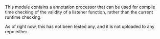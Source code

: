 This module contains a annotation processor that can be used for compile time checking of the validity of a listener function, rather than the current runtime checking.

As of right now, this has not been tested any, and it is not uploaded to any repo either.